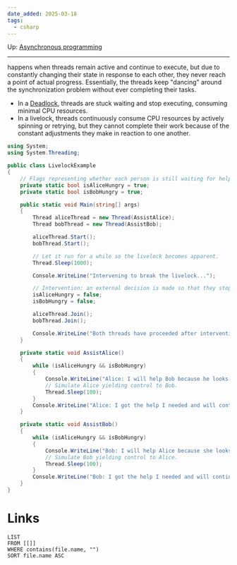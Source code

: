 ```yaml
---
date_added: 2025-03-18
tags:
  - csharp
---
```

Up: [Asynchronous programming](Asynchronous%20programming.md)
___
 happens when threads remain active and continue to execute, but due to constantly changing their state in response to each other, they never reach a point of actual progress. Essentially, the threads keep "dancing" around the synchronization problem without ever completing their tasks.
- In a [Deadlock](Deadlock.md), threads are stuck waiting and stop executing, consuming minimal CPU resources.
- In a livelock, threads continuously consume CPU resources by actively spinning or retrying, but they cannot complete their work because of the constant adjustments they make in reaction to one another.
```cs
using System;
using System.Threading;

public class LivelockExample
{
    // Flags representing whether each person is still waiting for help.
    private static bool isAliceHungry = true;
    private static bool isBobHungry = true;

    public static void Main(string[] args)
    {
        Thread aliceThread = new Thread(AssistAlice);
        Thread bobThread = new Thread(AssistBob);

        aliceThread.Start();
        bobThread.Start();

        // Let it run for a while so the livelock becomes apparent.
        Thread.Sleep(1000);

        Console.WriteLine("Intervening to break the livelock...");

        // Intervention: an external decision is made so that they stop yielding.
        isAliceHungry = false;
        isBobHungry = false;

        aliceThread.Join();
        bobThread.Join();

        Console.WriteLine("Both threads have proceeded after intervention.");
    }

    private static void AssistAlice()
    {
        while (isAliceHungry && isBobHungry)
        {
            Console.WriteLine("Alice: I will help Bob because he looks hungry.");
            // Simulate Alice yielding control to Bob.
            Thread.Sleep(100);
        }
        Console.WriteLine("Alice: I got the help I needed and will continue.");
    }

    private static void AssistBob()
    {
        while (isAliceHungry && isBobHungry)
        {
            Console.WriteLine("Bob: I will help Alice because she looks hungry.");
            // Simulate Bob yielding control to Alice.
            Thread.Sleep(100);
        }
        Console.WriteLine("Bob: I got the help I needed and will continue.");
    }
}
```
# Links
```dataview
LIST
FROM [[]]
WHERE contains(file.name, "")
SORT file.name ASC
```
